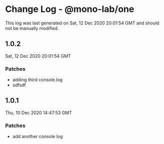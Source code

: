 # Change Log - @mono-lab/one

This log was last generated on Sat, 12 Dec 2020 20:01:54 GMT and should not be manually modified.

## 1.0.2
Sat, 12 Dec 2020 20:01:54 GMT

### Patches

- adding third console.log
- sdfsdf

## 1.0.1
Thu, 10 Dec 2020 14:47:53 GMT

### Patches

- add another console log


